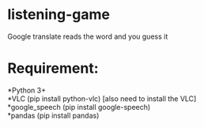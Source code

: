 # listening-game
Google translate reads the word and you guess it
# Requirement:
*Python 3+<br />
*VLC (pip install python-vlc) [also need to install the VLC]<br />
*google_speech (pip install google-speech)<br />
*pandas (pip install pandas)<br />
